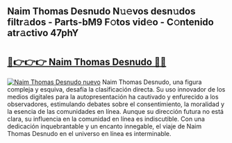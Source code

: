 ## Naim Thomas Desnudo N𝚞𝚎vos desn𝚞dos filtr𝚊dos - Parts-bM9 F𝚘tos vid𝚎o - C𝚘ntenido atr𝚊ctivo 47phY

# <h2><a href="http://mbccaml.tromn.icu/?c=Naim+Thomas+Desnudo">🔗👉👉👉 Naim Thomas Desnudo 🔗🔗</a></h2>

[![Naim Thomas Desnudo nuevo](https://i.imgur.com/pEAQMta.gif)](http://mbccaml.tromn.icu/?c=Naim+Thomas+Desnudo)
Naim Thomas Desnudo, una figura compleja y esquiva, desafía la clasificación directa. Su uso innovador de los medios digitales para la autopresentación ha cautivado y enfurecido a los observadores, estimulando debates sobre el consentimiento, la moralidad y la esencia de las comunidades en línea. Aunque su dirección futura no está clara, su influencia en la comunidad en línea es indiscutible. Con una dedicación inquebrantable y un encanto innegable, el viaje de Naim Thomas Desnudo en el universo en línea es interminable.
